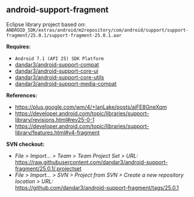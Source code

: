 ## android-support-fragment

Eclipse library project based on:<br/>
`ANDROID_SDK/extras/android/m2repository/com/android/support/support-fragment/25.0.1/support-fragment-25.0.1.aar`

**Requires:**
- `Android 7.1 (API 25) SDK Platform`
- [dandar3/android-support-compat](https://github.com/dandar3/android-support-compat/tree/25.0.1)
- [dandar3/android-support-core-ui](https://github.com/dandar3/android-support-core-ui/tree/25.0.1)
- [dandar3/android-support-core-utils](https://github.com/dandar3/android-support-core-utils/tree/25.0.1)
- [dandar3/android-support-media-compat](https://github.com/dandar3/android-support-media-compat/tree/25.0.1)

**References:**
- https://plus.google.com/wm/4/+IanLake/posts/ajFE8GneXqm
- https://developer.android.com/topic/libraries/support-library/revisions.html#rev25-0-1
- https://developer.android.com/topic/libraries/support-library/features.html#v4-fragment

**SVN checkout:**
- _File > Import... > Team > Team Project Set > URL:_<br/>
  https://raw.githubusercontent.com/dandar3/android-support-fragment/25.0.1/.projectset
- _File > Import... > SVN > Project from SVN > Create a new repository location > URL:_<br/> 
  https://github.com/dandar3/android-support-fragment/tags/25.0.1